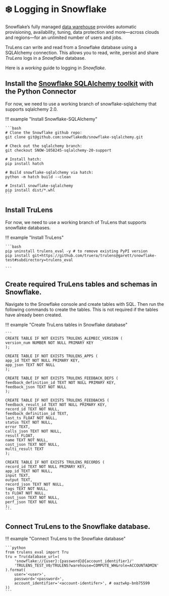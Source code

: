 # ❄️ Logging in Snowflake

Snowflake’s fully managed [data warehouse](https://www.snowflake.com/en/data-cloud/workloads/data-warehouse/?utm_cta=website-homepage-workload-card-data-warehouse) provides automatic provisioning, availability, tuning, data protection and more—across clouds and regions—for an unlimited number of users and jobs.

TruLens can write and read from a Snowflake database using a SQLAlchemy connection. This allows you to read, write, persist and share _TruLens_ logs in a _Snowflake_ database.

Here is a _working_ guide to logging in _Snowflake_.

## Install the [Snowflake SQLAlchemy toolkit](https://docs.snowflake.com/en/developer-guide/python-connector/sqlalchemy) with the Python Connector

For now, we need to use a working branch of snowflake-sqlalchemy that supports sqlalchemy 2.0.

!!! example "Install Snowflake-SQLAlchemy"

    ```bash
    # Clone the Snowflake github repo:
    git clone git@github.com:snowflakedb/snowflake-sqlalchemy.git

    # Check out the sqlalchemy branch:
    git checkout SNOW-1058245-sqlalchemy-20-support

    # Install hatch:
    pip install hatch

    # Build snowflake-sqlalchemy via hatch:
    python -m hatch build --clean

    # Install snowflake-sqlalchemy
    pip install dist/*.whl
    ```

## Install TruLens

For now, we need to use a working branch of TruLens that supports snowflake databases.

!!! example "Install TruLens"

    ```bash
    pip uninstall trulens_eval -y # to remove existing PyPI version
    pip install git+https://github.com/truera/trulens@garett/snowflake-test#subdirectory=trulens_eval

    ```

## Create required TruLens tables and schemas in Snowflake.

Navigate to the Snowflake console and create tables with SQL. Then run the following commands to create the tables. This is not required if the tables have already been created.

!!! example "Create TruLens tables in Snowflake database"

    ```
    CREATE TABLE IF NOT EXISTS TRULENS_ALEMBIC_VERSION (
    version_num NUMBER NOT NULL PRIMARY KEY
    );

    CREATE TABLE IF NOT EXISTS TRULENS_APPS (
    app_id TEXT NOT NULL PRIMARY KEY,
    app_json TEXT NOT NULL
    );

    CREATE TABLE IF NOT EXISTS TRULENS_FEEDBACK_DEFS (
    feedback_definition_id TEXT NOT NULL PRIMARY KEY,
    feedback_json TEXT NOT NULL
    );

    CREATE TABLE IF NOT EXISTS TRULENS_FEEDBACKS (
    feedback_result_id TEXT NOT NULL PRIMARY KEY,
    record_id TEXT NOT NULL,
    feedback_definition_id TEXT,
    last_ts FLOAT NOT NULL,
    status TEXT NOT NULL,
    error TEXT,
    calls_json TEXT NOT NULL,
    result FLOAT,
    name TEXT NOT NULL,
    cost_json TEXT NOT NULL,
    multi_result TEXT
    );

    CREATE TABLE IF NOT EXISTS TRULENS_RECORDS (
    record_id TEXT NOT NULL PRIMARY KEY,
    app_id TEXT NOT NULL,
    input TEXT,
    output TEXT,
    record_json TEXT NOT NULL,
    tags TEXT NOT NULL,
    ts FLOAT NOT NULL,
    cost_json TEXT NOT NULL,
    perf_json TEXT NOT NULL
    );
    ```

## Connect TruLens to the Snowflake database.

!!! example "Connect TruLens to the Snowflake database"

    ```python
    from trulens_eval import Tru
    tru = Tru(database_url=(
        'snowflake://{user}:{password}@{account_identifier}/'
        'TRULENS_TEST_V0/TRULENS?warehouse=COMPUTE_WH&role=ACCOUNTADMIN'
    ).format(
        user='<user>',
        password='<password>',
        account_identifier='<account-identifer>', # oaztwkp-bnb75599
    ))
    ```
